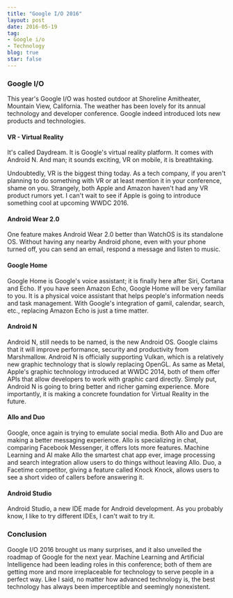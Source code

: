 ```yaml
---
title: "Google I/O 2016"
layout: post
date: 2016-05-19
tag:
- Google i/o
- Technology
blog: true
star: false
---
```


### Google I/O

This year's Google I/O was hosted outdoor at Shoreline Amitheater, Mountain View, California. The weather has been lovely for its annual technology and developer conference. Google indeed introduced lots new products and technologies.

#### VR - Virtual Reality

It's called Daydream. It is Google's virtual reality platform. It comes with Android N. And man; it sounds exciting, VR on mobile, it is breathtaking.

Undoubtedly, VR is the biggest thing today. As a tech company, if you aren't planning to do something with VR or at least mention it in your conference, shame on you. Strangely, both Apple and Amazon haven't had any VR product rumors yet. I can't wait to see if Apple is going to introduce something cool at upcoming WWDC 2016.

#### Android Wear 2.0

One feature makes Android Wear 2.0 better than WatchOS is its standalone OS. Without having any nearby Android phone, even with your phone turned off, you can send an email, respond a message and listen to music.

#### Google Home

Google Home is Google's voice assistant; it is finally here after Siri, Cortana and Echo. If you have seen Amazon Echo, Google Home will be very familiar to you. It is a physical voice assistant that helps people's information needs and task management. With Google's integration of gamil, calendar, search, etc., replacing Amazon Echo is just a time matter.

#### Android N

Android N, still needs to be named, is the new Android OS. Google claims that it will improve performance, security and productivity from Marshmallow. Android N is officially supporting Vulkan, which is a relatively new graphic technology that is slowly replacing OpenGL. As same as Metal, Apple's graphic technology introduced at WWDC 2014, both of them offer APIs that allow developers to work with graphic card directly. Simply put, Android N is going to bring better and richer gaming experience. More importantly, it is making a concrete foundation for Virtual Reality in the future.

#### Allo and Duo

Google, once again is trying to emulate social media. Both Allo and Duo are making a better messaging experience. Allo is specializing in chat, comparing Facebook Messenger, it offers lots more features. Machine Learning and AI make Allo the smartest chat app ever, image processing and search integration allow users to do things without leaving Allo. Duo, a Facetime competitor, giving a feature called Knock Knock, allows users to see a short video of callers before answering it.

#### Android Studio

Android Studio, a new IDE made for Android development. As you probably know, I like to try different IDEs, I can't wait to try it.

### Conclusion

Google I/O 2016 brought us many surprises, and it also unveiled the roadmap of Google for the next year. Machine Learning and Artificial Intelligence had been leading roles in this conference; both of them are getting more and more irreplaceable for technology to serve people in a perfect way. Like I said, no matter how advanced technology is, the best technology has always been imperceptible and seemingly nonexistent.
